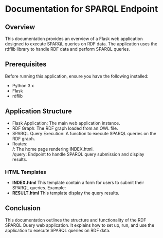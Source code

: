 # Documentation for SPARQL Endpoint

## Overview
This documentation provides an overview of a Flask web application designed to execute SPARQL queries on RDF data. The application uses the rdflib library to handle RDF data and perform SPARQL queries.

## Prerequisites
Before running this application, ensure you have the following installed:
* Python 3.x <br>
* Flask <br>
* rdflib
## Application Structure
* Flask Application: The main web application instance.
* RDF Graph: The RDF graph loaded from an OWL file.
* SPARQL Query Execution:  A function to execute SPARQL queries on the RDF graph.
* Routes:<br>
	/: The home page rendering INDEX.html. <br>
	/query: Endpoint to handle SPARQL query submission and display results.
### HTML  Templates
* **INDEX.html** 
This template contain a form for users to submit their SPARQL queries. Example:
* **RESULT.html** 
This template display the query results.
## Conclusion
This documentation outlines the structure and functionality of the RDF SPARQL Query web application. It explains how to set up, run, and use the application to execute SPARQL queries on RDF data.


